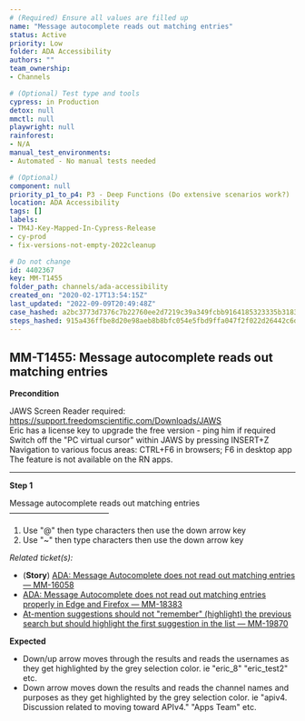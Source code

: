 ```yaml
---
# (Required) Ensure all values are filled up
name: "Message autocomplete reads out matching entries"
status: Active
priority: Low
folder: ADA Accessibility
authors: ""
team_ownership: 
- Channels

# (Optional) Test type and tools
cypress: in Production
detox: null
mmctl: null
playwright: null
rainforest: 
- N/A
manual_test_environments: 
- Automated - No manual tests needed

# (Optional)
component: null
priority_p1_to_p4: P3 - Deep Functions (Do extensive scenarios work?)
location: ADA Accessibility
tags: []
labels: 
- TM4J-Key-Mapped-In-Cypress-Release
- cy-prod
- fix-versions-not-empty-2022cleanup

# Do not change
id: 4402367
key: MM-T1455
folder_path: channels/ada-accessibility
created_on: "2020-02-17T13:54:15Z"
last_updated: "2022-09-09T20:49:48Z"
case_hashed: a2bc3773d7376c7b22760ee2d7219c39a349fcbb9164185323335b3183014fa76ad52d27c39c028a45e3977f8508184d
steps_hashed: 915a436ffbe8d20e98aeb8b8bfc054e5fbd9ffa047f2f022d26442c6dedc647a5045de89fb4e7ee59ca01f60c5f71b33
---
```


## MM-T1455: Message autocomplete reads out matching entries

**Precondition**

JAWS Screen Reader required: <https://support.freedomscientific.com/Downloads/JAWS>\
Eric has a license key to upgrade the free version - ping him if required\
Switch off the "PC virtual cursor" within JAWS by pressing INSERT+Z\
Navigation to various focus areas: CTRL+F6 in browsers; F6 in desktop app\
The feature is not available on the RN apps.

---

**Step 1**

Message autocomplete reads out matching entries\
–––––––––––––––––––––––––

1. Use "@" then type characters then use the down arrow key
2. Use "\~" then type characters then use the down arrow key

_Related ticket(s):_

- (**Story**) [ADA: Message Autocomplete does not read out matching entries — MM-16058](https://mattermost.atlassian.net/browse/MM-16058)
- [ADA: Message Autocomplete does not read out matching entries properly in Edge and Firefox — MM-18383](https://mattermost.atlassian.net/browse/MM-18373)
- [At-mention suggestions should not "remember" (highlight) the previous search but should highlight the first suggestion in the list — MM-19870](https://mattermost.atlassian.net/browse/MM-19870)

**Expected**

- Down/up arrow moves through the results and reads the usernames as they get highlighted by the grey selection color. ie "eric\_8" "eric\_test2" etc.
- Down arrow moves down the results and reads the channel names and purposes as they get highlighted by the grey selection color. ie "apiv4. Discussion related to moving toward APIv4." "Apps Team" etc.
